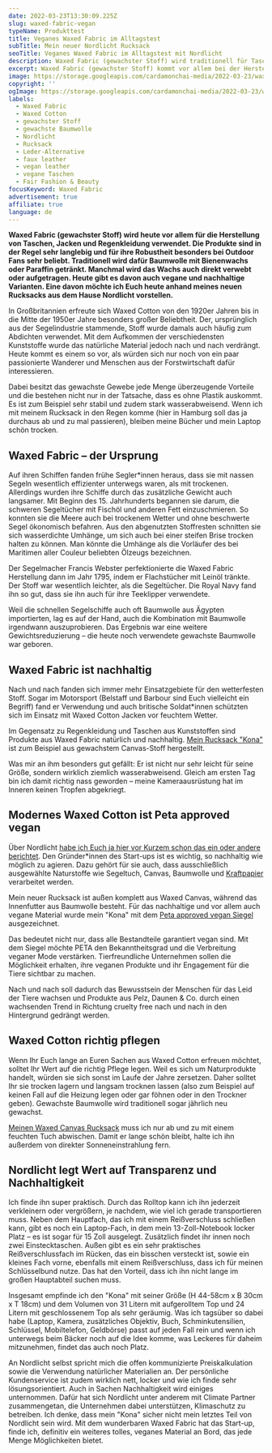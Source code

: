 ```yaml
---
date: 2022-03-23T13:30:09.225Z
slug: waxed-fabric-vegan
typeName: Produkttest
title: Veganes Waxed Fabric im Alltagstest
subTitle: Mein neuer Nordlicht Rucksack
seoTitle: Veganes Waxed Fabric im Alltagstest mit Nordlicht
description: Waxed Fabric (gewachster Stoff) wird traditionell für Taschen, Jacken und Regenkleidung verwendet. Ich habe jetzt eine vegane Variante getestet.
excerpt: Waxed Fabric (gewachster Stoff) kommt vor allem bei der Herstellung von Taschen, Jacken und Regenkleidung zum Einsatz. Die Produkte sind in der Regel sehr langlebig und für ihre Robustheit besonders bei Outdoor Fans sehr beliebt. Heute möchte ich Euch eine vegane Variante davon vorstellen.
image: https://storage.googleapis.com/cardamonchai-media/2022-03-23/waxed-fabric-anne-reis-1-jpg-imagine-080808_444345_1024_768/640.webp
copyright: ''
ogImage: https://storage.googleapis.com/cardamonchai-media/2022-03-23/waxed-fabric-anne-reis-fb-png-imagine-080808_504d46_1200_628/640.webp
labels:
  - Waxed Fabric
  - Waxed Cotton
  - gewachster Stoff
  - gewachste Baumwolle
  - Nordlicht
  - Rucksack
  - Leder-Alternative
  - faux leather
  - vegan leather
  - vegane Taschen
  - Fair Fashion & Beauty
focusKeyword: Waxed Fabric
advertisement: true
affiliate: true
language: de
---
```


**Waxed Fabric (gewachster Stoff) wird heute vor allem für die Herstellung von Taschen, Jacken und Regenkleidung verwendet. Die Produkte sind in der Regel sehr langlebig und für ihre Robustheit besonders bei Outdoor Fans sehr beliebt. Traditionell wird dafür Baumwolle mit Bienenwachs oder Paraffin getränkt. Manchmal wird das Wachs auch direkt verwebt oder aufgetragen. Heute gibt es davon auch vegane und nachhaltige Varianten. Eine davon möchte ich Euch heute anhand meines neuen Rucksacks aus dem Hause Nordlicht vorstellen.**

In Großbritannien erfreute sich Waxed Cotton von den 1920er Jahren bis in die Mitte der 1950er Jahre besonders großer Beliebtheit. Der, ursprünglich aus der Segelindustrie stammende, Stoff wurde damals auch häufig zum Abdichten verwendet. Mit dem Aufkommen der verschiedensten Kunststoffe wurde das natürliche Material jedoch nach und nach verdrängt. Heute kommt es einem so vor, als würden sich nur noch von ein paar passionierte Wanderer und Menschen aus der Forstwirtschaft dafür interessieren.

Dabei besitzt das gewachste Gewebe jede Menge überzeugende Vorteile und die bestehen nicht nur in der Tatsache, dass es ohne Plastik auskommt. Es ist zum Beispiel sehr stabil und zudem stark wasserabweisend. Wenn ich mit meinem Rucksack in den Regen komme (hier in Hamburg soll das ja durchaus ab und zu mal passieren), bleiben meine Bücher und mein Laptop schön trocken.

## Waxed Fabric – der Ursprung

Auf ihren Schiffen fanden frühe Segler\*innen heraus, dass sie mit nassen Segeln wesentlich effizienter unterwegs waren, als mit trockenen. Allerdings wurden ihre Schiffe durch das zusätzliche Gewicht auch langsamer. Mit Beginn des 15. Jahrhunderts begannen sie darum, die schweren Segeltücher mit Fischöl und anderen Fett einzuschmieren. So konnten sie die Meere auch bei trockenem Wetter und ohne beschwerte Segel ökonomisch befahren. Aus den abgenutzten Stoffresten schnitten sie sich wasserdichte Umhänge, um sich auch bei einer steifen Brise trocken halten zu können. Man könnte die Umhänge als die Vorläufer des bei Maritimen aller Couleur beliebten Ölzeugs bezeichnen.

Der Segelmacher Francis Webster perfektionierte die Waxed Fabric Herstellung dann im Jahr 1795, indem er Flachstücher mit Leinöl tränkte. Der Stoff war wesentlich leichter, als die Segeltücher. Die Royal Navy fand ihn so gut, dass sie ihn auch für ihre Teeklipper verwendete.

Weil die schnellen Segelschiffe auch oft Baumwolle aus Ägypten importierten, lag es auf der Hand, auch die Kombination mit Baumwolle irgendwann auszuprobieren. Das Ergebnis war eine weitere Gewichtsreduzierung – die heute noch verwendete gewachste Baumwolle war geboren.

<Gallery name="waxed-fabric-1" />

## Waxed Fabric ist nachhaltig

Nach und nach fanden sich immer mehr Einsatzgebiete für den wetterfesten Stoff. Sogar im Motorsport (Belstaff und Barbour sind Euch vielleicht ein Begriff) fand er Verwendung und auch britische Soldat\*innen schützten sich im Einsatz mit Waxed Cotton Jacken vor feuchtem Wetter.

Im Gegensatz zu Regenkleidung und Taschen aus Kunststoffen sind Produkte aus Waxed Fabric natürlich und nachhaltig. [Mein Rucksack "Kona"](https://tidd.ly/3Nb6xES) ist zum Beispiel aus gewachstem Canvas-Stoff hergestellt.

Was mir an ihm besonders gut gefällt: Er ist nicht nur sehr leicht für seine Größe, sondern wirklich ziemlich wasserabweisend. Gleich am ersten Tag bin ich damit richtig nass geworden – meine Kameraausrüstung hat im Inneren keinen Tropfen abgekriegt.

## Modernes Waxed Cotton ist Peta approved vegan

Über Nordlicht [habe ich Euch ja hier vor Kurzem schon das ein oder andere berichtet](/2022/02/nordlicht/). Den Gründer\*innen des Start-ups ist es wichtig, so nachhaltig wie möglich zu agieren. Dazu gehört für sie auch, dass ausschließlich ausgewählte Naturstoffe wie Segeltuch, Canvas, Baumwolle und [Kraftpapier](/2022/02/nordlicht/) verarbeitet werden.

Mein neuer Rucksack ist außen komplett aus Waxed Canvas, während das Innenfutter aus Baumwolle besteht. Für das nachhaltige und vor allem auch vegane Material wurde mein "Kona" mit dem [Peta approved vegan Siegel](https://tidd.ly/3D930m2) ausgezeichnet.

Das bedeutet nicht nur, dass alle Bestandteile garantiert vegan sind. Mit dem Siegel möchte PETA den Bekanntheitsgrad und die Verbreitung veganer Mode verstärken. Tierfreundliche Unternehmen sollen die Möglichkeit erhalten, ihre veganen Produkte und ihr Engagement für die Tiere sichtbar zu machen.

Nach und nach soll dadurch das Bewusstsein der Menschen für das Leid der Tiere wachsen und Produkte aus Pelz, Daunen & Co. durch einen wachsenden Trend in Richtung cruelty free nach und nach in den Hintergrund gedrängt werden.

## Waxed Cotton richtig pflegen

Wenn Ihr Euch lange an Euren Sachen aus Waxed Cotton erfreuen möchtet, solltet Ihr Wert auf die richtig Pflege legen. Weil es sich um Naturprodukte handelt, würden sie sich sonst im Laufe der Jahre zersetzen. Daher solltet Ihr sie trocken lagern und langsam trocknen lassen (also zum Beispiel auf keinen Fall auf die Heizung legen oder gar föhnen oder in den Trockner geben). Gewachste Baumwolle wird traditionell sogar jährlich neu gewachst.

[Meinen Waxed Canvas Rucksack](https://tidd.ly/3Nb6xES) muss ich nur ab und zu mit einem feuchten Tuch abwischen. Damit er lange schön bleibt, halte ich ihn außerdem von direkter Sonneneinstrahlung fern.

## Nordlicht legt Wert auf Transparenz und Nachhaltigkeit

Ich finde ihn super praktisch. Durch das Rolltop kann ich ihn jederzeit verkleinern oder vergrößern, je nachdem, wie viel ich gerade transportieren muss. Neben dem Hauptfach, das ich mit einem Reißverschluss schließen kann, gibt es noch ein Laptop-Fach, in dem mein 13-Zoll-Notebook locker Platz – es ist sogar für 15 Zoll ausgelegt. Zusätzlich findet ihr innen noch zwei Einstecktaschen. Außen gibt es ein sehr praktisches Reißverschlussfach im Rücken, das ein bisschen versteckt ist, sowie ein kleines Fach vorne, ebenfalls mit einem Reißverschluss, dass ich für meinen Schlüsselbund nutze. Das hat den Vorteil, dass ich ihn nicht lange im großen Hauptabteil suchen muss.

Insgesamt empfinde ich den "Kona" mit seiner Größe (H 44-58cm x B 30cm x T 18cm) und dem Volumen von 31 Litern mit aufgerolltem Top und 24 Litern mit geschlossenem Top als sehr geräumig. Was ich tagsüber so dabei habe (Laptop, Kamera, zusätzliches Objektiv, Buch, Schminkutensilien, Schlüssel, Mobiltelefon, Geldbörse) passt auf jeden Fall rein und wenn ich unterwegs beim Bäcker noch auf die Idee komme, was Leckeres für daheim mitzunehmen, findet das auch noch Platz.

An Nordlicht selbst spricht mich die offen kommunizierte Preiskalkulation sowie die Verwendung natürlicher Materialien an. Der persönliche Kundenservice ist zudem wirklich nett, locker und wie ich finde sehr lösungsorientiert. Auch in Sachen Nachhaltigkeit wird einiges unternommen. Dafür hat sich Nordlicht unter anderem mit Climate Partner zusammengetan, die Unternehmen dabei unterstützen, Klimaschutz zu betreiben. Ich denke, dass mein "Kona" sicher nicht mein letztes Teil von Nordlicht sein wird. Mit dem wunderbaren Waxed Fabric hat das Start-up, finde ich, definitiv ein weiteres tolles, veganes Material an Bord, das jede Menge Möglichkeiten bietet.

<Gallery name="waxed-fabric-2" />
